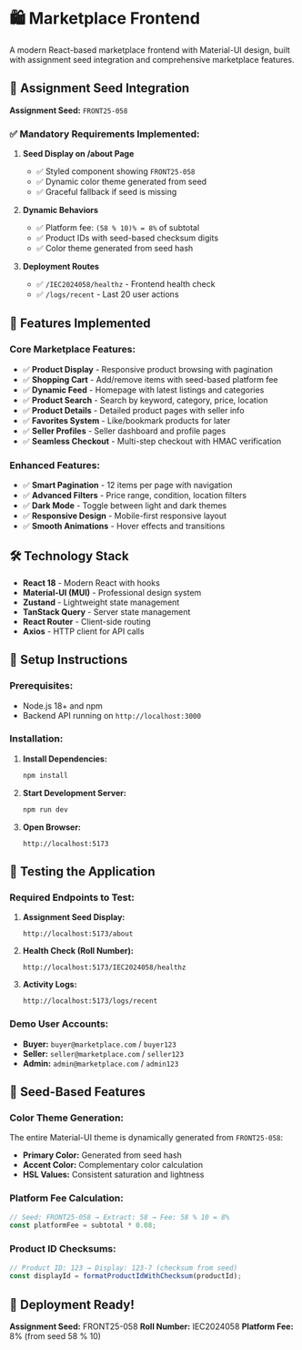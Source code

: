 # 🛍️ Marketplace Frontend

A modern React-based marketplace frontend with Material-UI design, built with assignment seed integration and comprehensive marketplace features.

## 🎯 **Assignment Seed Integration**

**Assignment Seed:** `FRONT25-058`

### ✅ **Mandatory Requirements Implemented:**

1. **Seed Display on /about Page**
   - ✅ Styled component showing `FRONT25-058`
   - ✅ Dynamic color theme generated from seed
   - ✅ Graceful fallback if seed is missing

2. **Dynamic Behaviors**
   - ✅ Platform fee: `(58 % 10)% = 8%` of subtotal
   - ✅ Product IDs with seed-based checksum digits
   - ✅ Color theme generated from seed hash

3. **Deployment Routes**
   - ✅ `/IEC2024058/healthz` - Frontend health check
   - ✅ `/logs/recent` - Last 20 user actions

## 🚀 **Features Implemented**

### **Core Marketplace Features:**
- ✅ **Product Display** - Responsive product browsing with pagination
- ✅ **Shopping Cart** - Add/remove items with seed-based platform fee
- ✅ **Dynamic Feed** - Homepage with latest listings and categories
- ✅ **Product Search** - Search by keyword, category, price, location
- ✅ **Product Details** - Detailed product pages with seller info
- ✅ **Favorites System** - Like/bookmark products for later
- ✅ **Seller Profiles** - Seller dashboard and profile pages
- ✅ **Seamless Checkout** - Multi-step checkout with HMAC verification

### **Enhanced Features:**
- ✅ **Smart Pagination** - 12 items per page with navigation
- ✅ **Advanced Filters** - Price range, condition, location filters
- ✅ **Dark Mode** - Toggle between light and dark themes
- ✅ **Responsive Design** - Mobile-first responsive layout
- ✅ **Smooth Animations** - Hover effects and transitions

## 🛠️ **Technology Stack**

- **React 18** - Modern React with hooks
- **Material-UI (MUI)** - Professional design system
- **Zustand** - Lightweight state management
- **TanStack Query** - Server state management
- **React Router** - Client-side routing
- **Axios** - HTTP client for API calls

## 🔧 **Setup Instructions**

### **Prerequisites:**
- Node.js 18+ and npm
- Backend API running on `http://localhost:3000`

### **Installation:**

1. **Install Dependencies:**
   ```bash
   npm install
   ```

2. **Start Development Server:**
   ```bash
   npm run dev
   ```

3. **Open Browser:**
   ```
   http://localhost:5173
   ```

## 🧪 **Testing the Application**

### **Required Endpoints to Test:**

1. **Assignment Seed Display:**
   ```
   http://localhost:5173/about
   ```

2. **Health Check (Roll Number):**
   ```
   http://localhost:5173/IEC2024058/healthz
   ```

3. **Activity Logs:**
   ```
   http://localhost:5173/logs/recent
   ```

### **Demo User Accounts:**
- **Buyer:** `buyer@marketplace.com` / `buyer123`
- **Seller:** `seller@marketplace.com` / `seller123`
- **Admin:** `admin@marketplace.com` / `admin123`

## 🎨 **Seed-Based Features**

### **Color Theme Generation:**
The entire Material-UI theme is dynamically generated from `FRONT25-058`:
- **Primary Color:** Generated from seed hash
- **Accent Color:** Complementary color calculation
- **HSL Values:** Consistent saturation and lightness

### **Platform Fee Calculation:**
```javascript
// Seed: FRONT25-058 → Extract: 58 → Fee: 58 % 10 = 8%
const platformFee = subtotal * 0.08;
```

### **Product ID Checksums:**
```javascript
// Product ID: 123 → Display: 123-7 (checksum from seed)
const displayId = formatProductIdWithChecksum(productId);
```

## 🚀 **Deployment Ready!**

**Assignment Seed:** FRONT25-058
**Roll Number:** IEC2024058
**Platform Fee:** 8% (from seed 58 % 10)
